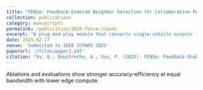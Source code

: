 ```yaml
---
title: "FENSe: Feedback-Enabled Neighbor Selection for Collaborative Perception"
collection: publications
category: manuscripts
permalink: /publication/2025-fense-icpads
excerpt: "A plug-and-play module that converts single-vehicle outputs into compact feedback signals for dynamic neighbor selection, improving accuracy–bandwidth tradeoff in V2X collaborative perception."
date: 2025-02-17
venue: 'Submitted to IEEE ICPADS 2025'
paperurl: '/files/paper2.pdf'
citation: 'Xu, Q.; Bouchreche, A.; Sun, P. (2025). FENSe: Feedback-Enabled Neighbor Selection for Collaborative Perception. Submitted to IEEE ICPADS 2025.'
---
```


Ablations and evaluations show stronger accuracy–efficiency at equal bandwidth with lower edge compute.
